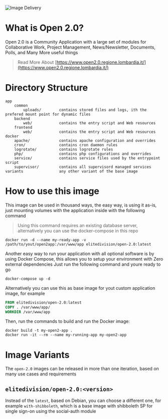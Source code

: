 ![Image Delivery](https://github.com/elitedivision/docker-open-2.0/actions/workflows/docker-image.yml/badge.svg)
# What is Open 2.0?

Open 2.0 is a Community Application with a large set of modules for Collaborative Work, Project Management, News/Newsletter, Documents, Polls, and Many More useful things

> Read More About [https://www.open2.0.regione.lombardia.it/](https://www.open2.0.regione.lombardia.it/)

# Directory Structure

```
app
    common
        uploads/        contains stored files and logs, ith the prefered mount point for dynamic files
    backend
        web/            contains the entry script and Web resources
    frontend
        web/            contains the entry script and Web resources
docker
    apache/             contains apache configuration and overrides
    cron/               contains cron daemon rules
    logrotate/          contains logrotate rules
    php/                contains php configurations and overrides
    service/            contains service files used by the entrypoint script
    supervisor/         contains all supervisord managed services
variants                any other variant of the base image
```

# How to use this image

This image can be used in thousand ways, the easy way, is using it as-is, just mounting volumes with the application inside with the following command

> Using this command requires an existing database server, alternatively you can use the docker-compose in this repo

```console
docker run -d --name my-ready-app -v /path/to/yout/open2app:/var/www/app elitedivision/open-2.0:latest
```

Another easy way to run your application with all optional software is by using Docker Compose, this allows you to setup your environment with Zero external dependencies
Just run the following command and youre ready to go

```console
docker-compose up -d
```

Alternatively you can use this as base image for yout custom application image, for example

```dockerfile
FROM elitedivision/open-2.0:latest
COPY . /var/www/app/
WORKDIR /var/www/app
```

Then, run the commands to build and run the Docker image:

```console
docker build -t my-open2-app .
docker run -it --rm --name my-running-app my-open2-app
```

# Image Variants

The `open-2.0` images can be released in more than one iteration, based on many use cases and requirements

## `elitedivision/open-2.0:<version>`

Instead of the `latest`, based on Debian, you can choose a different one, for example `with-shibboleth`, which is a base image with shibboleth SP for single sign-on using the social-auth module